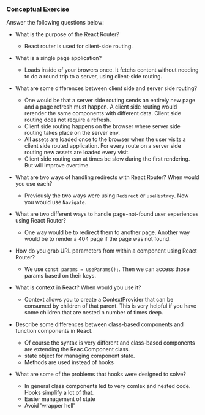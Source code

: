 ### Conceptual Exercise

Answer the following questions below:

- What is the purpose of the React Router?
  - React router is used for client-side routing.

- What is a single page application?
  - Loads inside of your browers once. It fetchs content without needing to do a round trip to a server, using client-side routing.

- What are some differences between client side and server side routing?
  - One would be that a server side routing sends an entirely new page and a page refresh must happen. A client side routing would rerender the same components with different data. Client side routing does not require a refresh.
  - Client side routing happens on the browser where server side routing takes place on the server env. 
  - All assets are loaded once to the browser when the user visits a client side routed application. For every route on a server side routing new assets are loaded every visit.
  - Client side routing can at times be slow during the first rendering. But will improve overtime. 

- What are two ways of handling redirects with React Router? When would you use each?
  - Previously the two ways were using `Redirect` or `useHistroy`. Now you would use `Navigate`. 

- What are two different ways to handle page-not-found user experiences using React Router? 
  - One way would be to redirect them to another page. Another way would be to render a 404 page if the page was not found.

- How do you grab URL parameters from within a component using React Router?
  - We use `const params = useParams();`. Then we can access those params based on their keys.

- What is context in React? When would you use it?
  - Context allows you to create a ContextProvider that can be consumed by children of that parent. This is very helpful if you have some children that are nested n number of times deep.

- Describe some differences between class-based components and function
  components in React.
  - Of course the syntax is very different and class-based components are extending the Reac.Component class.
  - state object for managing component state.
  - Methods are used instead of hooks

- What are some of the problems that hooks were designed to solve?
  - In general class components led to very comlex and nested code. Hooks simplify a lot of that. 
  - Easier management of state
  - Avoid 'wrapper hell'